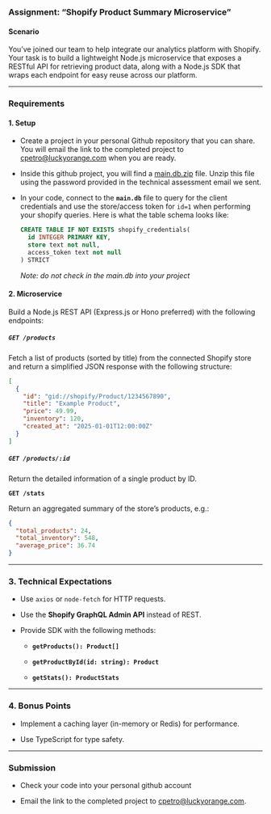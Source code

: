 ### **Assignment: “Shopify Product Summary Microservice”**

#### **Scenario**

You’ve joined our team to help integrate our analytics platform with Shopify. Your task is to build a lightweight Node.js microservice that exposes a RESTful API for retrieving product data, along with a Node.js SDK that wraps each endpoint for easy reuse across our platform.

---

### **Requirements**

#### **1\. Setup**

* Create a project in your personal Github repository that you can share.  You will email the link to the completed project to [cpetro@luckyorange.com](mailto:cpetro@luckyorange.com) when you are ready.

* Inside this github project, you will find a [main.db.zip](https://github.com/locpetro/luckyorange-integrations-technical-assessment/blob/main/README.md) file.  Unzip this file using the password provided in the technical assessment email we sent.

* In your code, connect to the **`main.db`** file to query for the client credentials and use the store/access token for `id=1` when performing your shopify queries.  Here is what the table schema looks like:

  ```sql
  CREATE TABLE IF NOT EXISTS shopify_credentials(
    id INTEGER PRIMARY KEY,
    store text not null,
    access_token text not null
  ) STRICT
  ```
  *Note: do not check in the main.db into your project*

#### **2\. Microservice**

Build a Node.js REST API (Express.js or Hono preferred) with the following endpoints:

##### **`GET /products`**

Fetch a list of products (sorted by title) from the connected Shopify store and return a simplified JSON response with the following structure:

```json
[
  {  
    "id": "gid://shopify/Product/1234567890",
    "title": "Example Product",
    "price": 49.99,
    "inventory": 120,
    "created_at": "2025-01-01T12:00:00Z"
  }
]
```

##### **`GET /products/:id`**

Return the detailed information of a single product by ID.

**`GET /stats`**

Return an aggregated summary of the store’s products, e.g.:

```json
{
  "total_products": 24,
  "total_inventory": 548,
  "average_price": 36.74
}
```

---

### **3\. Technical Expectations**

* Use `axios` or `node-fetch` for HTTP requests.

* Use the **Shopify GraphQL Admin API** instead of REST.

* Provide SDK with the following methods:

  * **`getProducts(): Product[]`**

  * **`getProductById(id: string): Product`**

  * **`getStats(): ProductStats`**

---

### **4\. Bonus Points**

* Implement a caching layer (in-memory or Redis) for performance.

* Use TypeScript for type safety.

---

### **Submission**

* Check your code into your personal github account

* Email the link to the completed project to [cpetro@luckyorange.com](mailto:cpetro@luckyorange.com).
